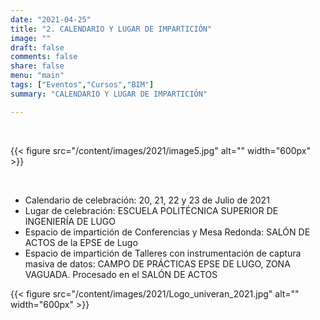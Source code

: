 ```yaml
---
date: "2021-04-25"
title: "2. CALENDARIO Y LUGAR DE IMPARTICIÓN"
image: ""
draft: false
comments: false
share: false
menu: "main"
tags: ["Eventos","Cursos","BIM"]
summary: "CALENDARIO Y LUGAR DE IMPARTICIÓN"

---
```


&nbsp;

{{< figure src="/content/images/2021/image5.jpg" alt="" width="600px" >}}

&nbsp;

* Calendario de celebración: 20, 21, 22 y 23 de Julio de 2021
* Lugar de celebración: ESCUELA POLITÉCNICA SUPERIOR DE INGENIERÍA DE LUGO
* Espacio de impartición de Conferencias y Mesa Redonda:
  SALÓN DE ACTOS de la EPSE de Lugo
* Espacio de impartición de Talleres con instrumentación de
  captura masiva de datos: CAMPO DE PRÁCTICAS EPSE DE LUGO,
  ZONA VAGUADA. Procesado en el SALÓN DE ACTOS

{{< figure src="/content/images/2021/Logo_univeran_2021.jpg" alt="" width="600px" >}}
